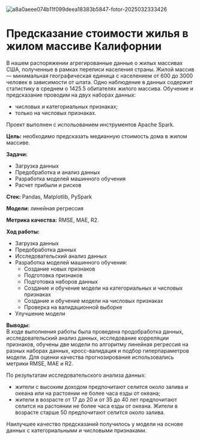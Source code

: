 ![a8a0aeee074b11f099deea18383b5847-fotor-2025032333426](https://github.com/user-attachments/assets/55d9b301-dcde-4933-9abc-cfe081343778)

# Предсказание стоимости жилья в жилом массиве Калифорнии
В нашем распоряжении агрегированные данные о жилых массивах США, полученные в рамках переписи населения страны. Жилой массив — минимальная географическая единица с населением от 600 до 3000 человек в зависимости от штата. Одно наблюдение в данных содержит статистику в среднем о 1425.5 обитателях жилого массива.
Обучение и предсказание проводим на двух наборах данных:
- числовых и категориальных признаках;
- только на числовых признаках. 

Проект выполнен с испольованием инструментов Apache Spark.  

**Цель:** необходимо предсказать медианную стоимость дома в жилом массиве.

**Задачи:**  
- Загрузка данных
- Предобработка и анализ данных
- Разработка моделей машинного обучения
- Расчет прибыли и рисков
    
**Стек:**  Pandas, Matplotlib, PySpark

**Модели:** линейная регрессия

**Метрика качества:** RMSE, MAE, R2.

**Ход работы:**  
- Загрузка данных
- Предобработка данных
- Исследовательский анализ данных
- Разработка моделей машинного обучения:
  - Создание новых признаков
  - Подготовка признаков
  - Подготовка наборов данных
  - Создание и обучение модели на категориальных и числовых признаках
  - Создание и обучение модели на числовых признаках
  - Проверка на валидационной выборке
- Улучшение модели
  
**Выводы:**  
В ходе выполнения работы была проведена продобработка данных, исследовательский анализ данных, исследование корреляции признаков, обучены две модели по алгоритму линейная регрессия на разных наборах данных, кросс-валидация и подбор гиперпараметров модели. Для оценки качества прогнозирования использовались метрики RMSE, MАE и R2.  

По результатам исследовательского анализа данных:  
- жители с высоким доходом предпочитают селится около залива и океана или на растоянии не более часа езды от океана;  
- жители в возрасте от 17 до 20 и от 35 до 40 лет предпочитают селится на растоянии не более часа езды от океана. Жители в возрасте старше 50 предпочитают селится около залива.

Наилучшее качество предсказаний получилось у модели на основе данных с категориальными и числовыми признаками.
